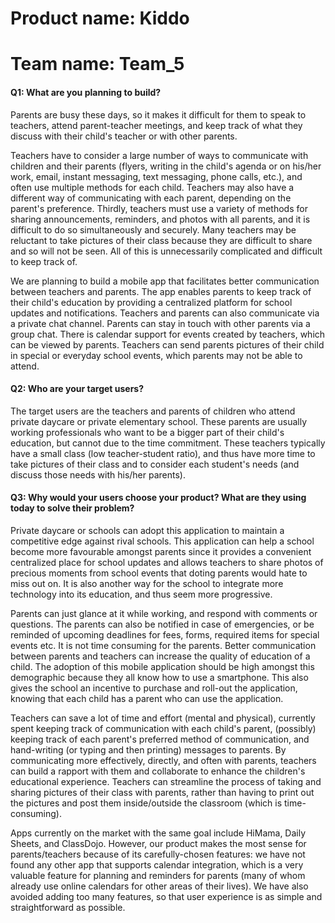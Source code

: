 # Product name: Kiddo
# Team name: Team_5

#### Q1: What are you planning to build?

Parents are busy these days, so it makes it difficult for them to speak to teachers, attend parent-teacher meetings, and keep track of what they discuss with their child's teacher or with other parents. 

Teachers have to consider a large number of ways to communicate with children and their parents (flyers, writing in the child's agenda or on his/her work, email, instant messaging, text messaging, phone calls, etc.), and often use multiple methods for each child. Teachers may also have a different way of communicating with each parent, depending on the parent's preference. Thirdly, teachers must use a variety of methods for sharing announcements, reminders, and photos with all parents, and it is difficult to do so simultaneously and securely. Many teachers may be reluctant to take pictures of their class because they are difficult to share and so will not be seen. All of this is unnecessarily complicated and difficult to keep track of. 

We are planning to build a mobile app that facilitates better communication between teachers and parents. 
The app enables parents to keep track of their child's education by providing a centralized platform for school updates and notifications. Teachers and parents can also communicate via a private chat channel.  Parents can stay in touch with other parents via a group chat. There is calendar support for events created by teachers, which can be viewed by parents. Teachers can send parents pictures of their child in special or everyday school events, which parents may not be able to attend.

#### Q2: Who are your target users?

The target users are the teachers and parents of children who attend private daycare or private elementary school. 
These parents are usually working professionals who want to be a bigger part of their child's education, but cannot due to the time commitment. 
These teachers typically have a small class (low teacher-student ratio), and thus have more time to take pictures of their class and to consider each student's needs (and discuss those needs with his/her parents).

#### Q3: Why would your users choose your product? What are they using today to solve their problem?

Private daycare or schools can adopt this application to maintain a competitive edge against rival schools. This application can help a school become more favourable amongst parents since it provides a convenient centralized place for school updates and allows teachers to share photos of precious moments from school events that doting parents would hate to miss out on. It is also another way for the school to integrate more technology into its education, and thus seem more progressive.

Parents can just glance at it while working, and respond with comments or questions. The parents can also be notified in case of emergencies, or be reminded of upcoming deadlines for fees, forms, required items for special events etc. It is not time consuming for the parents. Better communication between parents and teachers can increase the quality of education of a child. The adoption of this mobile application should be high amongst this demographic because they all know how to use a smartphone. This also gives the school an incentive to purchase and roll-out the application, knowing that each child has a parent who can use the application.

Teachers can save a lot of time and effort (mental and physical), currently spent keeping track of communication with each child's parent, (possibly) keeping track of each parent's preferred method of communication, and hand-writing (or typing and then printing) messages to parents. By communicating more effectively, directly, and often with parents, teachers can build a rapport with them and collaborate to enhance the children's educational experience. Teachers can streamline the process of taking and sharing pictures of their class with parents, rather than having to print out the pictures and post them inside/outside the classroom (which is time-consuming).

Apps currently on the market with the same goal include HiMama, Daily Sheets, and ClassDojo. However, our product makes the most sense for parents/teachers because of its carefully-chosen features: we have not found any other app that supports calendar integration, which is a very valuable feature for planning and reminders for parents (many of whom already use online calendars for other areas of their lives). We have also avoided adding too many features, so that user experience is as simple and straightforward as possible. 

